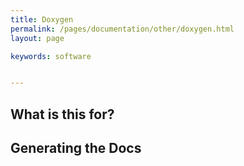 ```yaml
---
title: Doxygen
permalink: /pages/documentation/other/doxygen.html
layout: page

keywords: software


---
```


## What is this for?

## Generating the Docs

